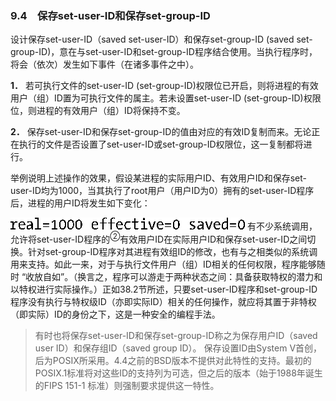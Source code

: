 ### 9.4　保存set-user-ID和保存set-group-ID

设计保存set-user-ID（saved set-user-ID）和保存set-group-ID (saved set-group-ID)，意在与set-user-ID和set-group-ID程序结合使用。当执行程序时，将会（依次）发生如下事件（在诸多事件之中）。

**1．** 若可执行文件的set-user-ID (set-group-ID)权限位已开启，则将进程的有效用户（组）ID置为可执行文件的属主。若未设置set-user-ID (set-group-ID)权限位，则进程的有效用户（组）ID将保持不变。

**2．** 保存set-user-ID和保存set-group-ID的值由对应的有效ID复制而来。无论正在执行的文件是否设置了set-user-ID或set-group-ID权限位，这一复制都将进行。

举例说明上述操作的效果，假设某进程的实际用户ID、有效用户ID和保存set-user-ID均为1000，当其执行了root用户（用户ID为0）拥有的set-user-ID程序后，进程的用户ID将发生如下变化：



![194.png](../images/194.png)
有不少系统调用，允许将set-user-ID程序的<sup class="my_markdown">②</sup>有效用户ID在实际用户ID和保存set-user-ID之间切换。针对set-group-ID程序对其进程有效组ID的修改，也有与之相类似的系统调用来支持。如此一来，对于与执行文件用户（组）ID相关的任何权限，程序能够随时 “收放自如”。（换言之，程序可以游走于两种状态之间：具备获取特权的潜力和以特权进行实际操作。）正如38.2节所述，只要set-user-ID程序和set-group-ID程序没有执行与特权级ID（亦即实际ID）相关的任何操作，就应将其置于非特权（即实际）ID的身份之下，这是一种安全的编程手法。

> 有时也将保存set-user-ID和保存set-group-ID称之为保存用户ID（saved user ID）和保存组ID（saved group ID）。
> 保存设置ID由System V首创，后为POSIX所采用。4.4之前的BSD版本不提供对此特性的支持。最初的POSIX.1标准将对这些ID的支持列为可选，但之后的版本（始于1988年诞生的FIPS 151-1 标准）则强制要求提供这一特性。

